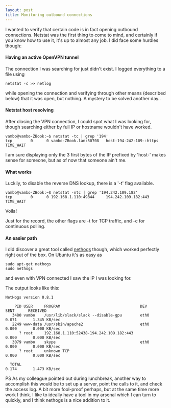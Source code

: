 ```yaml
---
layout: post
title: Monitoring outbound connections
---
```


I wanted to verify that certain code is in fact opening outbound connections. Netstat was the first thing to come to mind, and certainly if you know how to use it, it's up to almost any job. I did face some hurdles though:

#### Having an active OpenVPN tunnel

The connection I was searching for just didn't exist. I logged everything to a file using 

```
netstat -c >> netlog
```

while opening the connection and verifying through other means (described below) that it was open, but nothing. A mystery to be solved another day..

#### Netstat host resolving

After closing the VPN connection, I could spot what I was looking for, though searching either by full IP or hostname wouldn't have worked.

```
vambo@vambo-ZBook:~$ netstat -tc | grep '194'
tcp        0      0 vambo-ZBook.lan:50708   host-194-242-109-:https TIME_WAIT 
```

I am sure displaying only the 3 first bytes of the IP prefixed by 'host-' makes sense for someone, but as of now that someone ain't me.

#### What works

Luckily, to disable the reverse DNS lookup, there is a '-t' flag available.

```
vambo@vambo-ZBook:~$ netstat -ntc | grep '194.242.109.182'
tcp        0      0 192.168.1.110:49844     194.242.109.182:443     TIME_WAIT  
```

Voila!

Just for the record, the other flags are -t for TCP traffic, and -c for continuous polling.

#### An easier path

I did discover a great tool called [nethogs](https://github.com/raboof/nethogs) though, which worked perfectly right out of the box. On Ubuntu it's as easy as
```
sudo apt-get nethogs
sudo nethogs
```
and even with VPN connected I saw the IP I was looking for.

The output looks like this:
```
NetHogs version 0.8.1

    PID USER     PROGRAM                                   DEV        SENT      RECEIVED       
   3480 vambo    /usr/lib/slack/slack --disable-gpu        eth0       0.071       1.345 KB/sec
   2249 www-data /usr/sbin/apache2                         eth0       0.000       0.000 KB/sec
      ? root     192.168.1.110:52438-194.242.109.182:443              0.000       0.000 KB/sec
   3079 vambo    skype                                     eth0       0.000       0.000 KB/sec
      ? root     unknown TCP                                          0.000       0.000 KB/sec

  TOTAL                                                               0.174       1.473 KB/sec
```


PS As my colleague pointed out during lunchbreak, another way to accomplish this would be to set up a server, point the calls to it, and check the access log. A bit more fool-proof perhaps, but at the same time more work I think. I like to ideally have a tool in my arsenal which I can turn to quickly, and I think nethogs is a nice addition to it.
